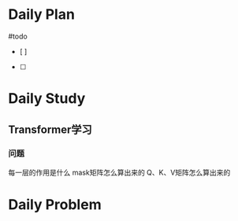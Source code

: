 # Daily Plan
#todo
- [ ] 
- [ ] 
# Daily Study
## Transformer学习
### 问题
每一层的作用是什么
mask矩阵怎么算出来的
Q、K、V矩阵怎么算出来的

# Daily Problem